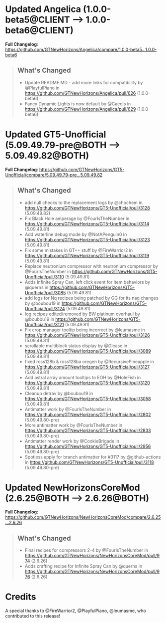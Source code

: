 # Updated Angelica (1.0.0-beta5@CLIENT --> 1.0.0-beta6@CLIENT)
**Full Changelog**: https://github.com/GTNewHorizons/Angelica/compare/1.0.0-beta5...1.0.0-beta6
>## What's Changed
> * Update README.MD - add more links for compatibility by @PlayfulPiano in https://github.com/GTNewHorizons/Angelica/pull/626 (1.0.0-beta6)
> * Fancy Dynamic Lights is now default by @Caedis in https://github.com/GTNewHorizons/Angelica/pull/629 (1.0.0-beta6)
>

# Updated GT5-Unofficial (5.09.49.79-pre@BOTH --> 5.09.49.82@BOTH)
**Full Changelog**: https://github.com/GTNewHorizons/GT5-Unofficial/compare/5.09.49.79-pre...5.09.49.82
>## What's Changed
> * add null checks to the replacement logs by @chochem in https://github.com/GTNewHorizons/GT5-Unofficial/pull/3128 (5.09.49.82)
> * Fix Black Hole amperage by @FourIsTheNumber in https://github.com/GTNewHorizons/GT5-Unofficial/pull/3114 (5.09.49.81)
> * Add waterline debug mode by @NotAPenguin0 in https://github.com/GTNewHorizons/GT5-Unofficial/pull/3123 (5.09.49.81)
> * Fix some mistakes in GT++ stuff by @FireWarrior2 in https://github.com/GTNewHorizons/GT5-Unofficial/pull/3119 (5.09.49.81)
> * Replace neutronium compressor with neutronium compressor by @FourIsTheNumber in https://github.com/GTNewHorizons/GT5-Unofficial/pull/3110 (5.09.49.81)
> * Adds Infinite Spray Can, left click event for item behaviors by @querns in https://github.com/GTNewHorizons/GT5-Unofficial/pull/3085 (5.09.49.81)
> * add logs for Nq recipes being patched by GG for its naq changes by @boubou19 in https://github.com/GTNewHorizons/GT5-Unofficial/pull/3124 (5.09.49.81)
> * log recipes edited/removed by BW platinum overhaul by @boubou19 in https://github.com/GTNewHorizons/GT5-Unofficial/pull/3121 (5.09.49.81)
> * Fix crop manager tooltip being incorrect by @leumasme in https://github.com/GTNewHorizons/GT5-Unofficial/pull/3126 (5.09.49.81)
> * scrollable multiblock status display by @Glease in https://github.com/GTNewHorizons/GT5-Unofficial/pull/3089 (5.09.49.81)
> * fixed ross128b & ross128ba oregen by @RecursivePineapple in https://github.com/GTNewHorizons/GT5-Unofficial/pull/3127 (5.09.49.81)
> * Add astral array amount tooltips to EOH by @HoleFish in https://github.com/GTNewHorizons/GT5-Unofficial/pull/3120 (5.09.49.81)
> * Cleanup detrav by @boubou19 in https://github.com/GTNewHorizons/GT5-Unofficial/pull/3058 (5.09.49.81)
> * Antimatter work by @FourIsTheNumber in https://github.com/GTNewHorizons/GT5-Unofficial/pull/2802 (5.09.49.80-pre)
> * More antimatter work by @FourIsTheNumber in https://github.com/GTNewHorizons/GT5-Unofficial/pull/2833 (5.09.49.80-pre)
> * Antimatter render work by @CookieBrigade in https://github.com/GTNewHorizons/GT5-Unofficial/pull/2956 (5.09.49.80-pre)
> * Spotless apply for branch antimatter for #3117 by @github-actions in https://github.com/GTNewHorizons/GT5-Unofficial/pull/3118 (5.09.49.80-pre)
>

# Updated NewHorizonsCoreMod (2.6.25@BOTH --> 2.6.26@BOTH)
**Full Changelog**: https://github.com/GTNewHorizons/NewHorizonsCoreMod/compare/2.6.25...2.6.26
>## What's Changed
> * Final recipes for compressors 2-4 by @FourIsTheNumber in https://github.com/GTNewHorizons/NewHorizonsCoreMod/pull/974 (2.6.26)
> * Adds crafting recipe for Infinite Spray Can by @querns in https://github.com/GTNewHorizons/NewHorizonsCoreMod/pull/976 (2.6.26)
>

# Credits
A special thanks to @FireWarrior2, @PlayfulPiano, @leumasme, who contributed to this release!